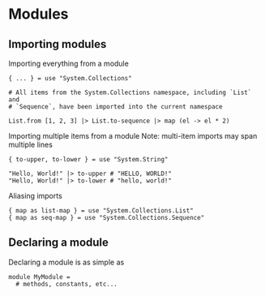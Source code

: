 # Modules

## Importing modules

Importing everything from a module

```aml
{ ... } = use "System.Collections"

# All items from the System.Collections namespace, including `List` and
# `Sequence`, have been imported into the current namespace

List.from [1, 2, 3] |> List.to-sequence |> map (el -> el * 2)
```

Importing multiple items from a module
Note: multi-item imports may span multiple lines

```aml
{ to-upper, to-lower } = use "System.String"

"Hello, World!" |> to-upper # "HELLO, WORLD!"
"Hello, World!" |> to-lower # "hello, world!"
```

Aliasing imports

```aml
{ map as list-map } = use "System.Collections.List"
{ map as seq-map } = use "System.Collections.Sequence"
```

## Declaring a module

Declaring a module is as simple as

```aml
module MyModule =
  # methods, constants, etc...
```
